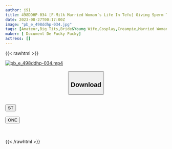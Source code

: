 ```yaml
---
author: j91
title: 498DDHP-034 [F-Milk Married Woman’s Life In Tefu] Giving Sperm To A Busty Wife Who’s Trying To Get Pregnant! Reflation Girl Who Is Crazy About Playing That She Has Never Done With Her Husband! [Kayo (27)]
date: 2023-08-27T00:17:00Z
image: "pb_e_498ddhp-034.jpg"
tags: [Amateur,Big Tits,Bride&Young Wife,Cosplay,Creampie,Married Woman,Massage,Titty Fuck ]
maker: [ Document De Fucky Fucky]
actress: []
---
```



{{< rawhtml >}}

<div class="video" data-videoid="j7eMA0k1GZszzw2">
    <a href="javascript:;">
        <img src="https://my.j91.asia/posts/pb_e_498ddhp-034/pb_e_498ddhp-034.jpg" width="WIDTH" height="HEIGHT" alt="pb_e_498ddhp-034.mp4" loading="lazy">
    </a>
</div>

<script type="text/javascript" src="https://j91.asia/asset/on-demand-st.js"></script>

<br>
  <link rel="stylesheet" href="https://j91.asia/asset/bs5.css">
  
  <center>
  <button class="btn btn-primary" type="button" data-bs-toggle="collapse" data-bs-target=".multi-collapse" aria-expanded="false" aria-controls="multiCollapseExample1 multiCollapseExample2"><h2>Download</h2></button></center>
</p>
<div class="row">
  <div class="col">
    <div class="collapse multi-collapse" id="multiCollapseExample1">
      <div class="card card-body">
	      	      <br>
<div class="buttons">  
<a href="https://streamtape.to/v/j7eMA0k1GZszzw2"><button class="btn-hover color-3"><i class="fa fa-download"></i> ST</button></a></div>
    </div>
  </div>
</div>
  <div class="col">
    <div class="collapse multi-collapse" id="multiCollapseExample2">
      <div class="card card-body">
	      <br>
<div class="buttons">
    <a href="https://oneupload.to/zzpu0fdsb7dq"><button class="btn-hover color-9"><i class="fa fa-download"></i> ONE</button></a></div>
<br><br>
      </div>
    </div>
  </div>
</div>

{{< /rawhtml >}}
